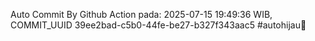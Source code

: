 Auto Commit By Github Action pada: 2025-07-15 19:49:36 WIB, COMMIT_UUID 39ee2bad-c5b0-44fe-be27-b327f343aac5 #autohijau🗿

